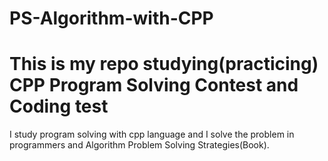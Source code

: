# PS-Algorithm-with-CPP
# This is my repo studying(practicing) CPP Program Solving Contest and Coding test

I study program solving with cpp language and I solve the problem in programmers and Algorithm Problem Solving Strategies(Book).
